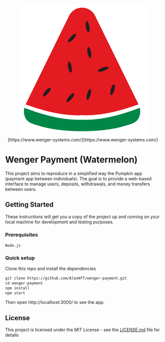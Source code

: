 <p align="center">
  <a href="https://github.com/AlexHff/wenger-payment">
    <img src="src/assets/logo.png" />
  </a>
  [https://www.wenger-systems.com/](https://www.wenger-systems.com/)
</p>

# Wenger Payment (Watermelon)

This project aims to reproduce in a simplified way the Pumpkin app (payment app between individuals). The goal is to provide a web-based interface to manage users, deposits, withdrawals, and money transfers between users.

## Getting Started

These instructions will get you a copy of the project up and running on your local machine for development and testing purposes.

### Prerequisites

```
Node.js
```

### Quick setup

Clone this repo and install the dependencies

```
git clone https://github.com/AlexHff/wenger-payment.git
cd wenger-payment
npm install
npm start
```
Then open http://localhost:3000/ to see the app.

## License

This project is licensed under the MIT License - see the [LICENSE.md](LICENSE.md) file for details

